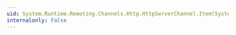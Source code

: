 ```yaml
---
uid: System.Runtime.Remoting.Channels.Http.HttpServerChannel.Item(System.Object)
internalonly: False
---
```

